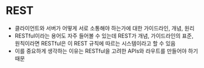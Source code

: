 # REST


- 클라이언트와 서버가 어떻게 서로 소통해야 하는가에 대한 가이드라인, 개념, 원리
- RESTful이라는 용어도 자주 들어볼 수 있는데 REST가 개념, 가이드라인의 표준, 원칙이라면 RESTful은 이 REST 규칙에 따르는 시스템이라고 할 수 있음
- 이를 중요하게 생각하는 이유는 RESTful을 고려한 APIs와 라우트를 만들어야 하기 때문
